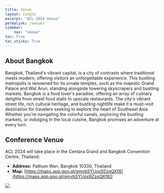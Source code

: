 ```yaml
---
title: Venue
layout: single
excerpt: "ACL 2024 Venue"
permalink: /venue/
sidebar: 
    nav: "venue"
toc: True
toc_sticky: True
---
```


## About Bangkok
Bangkok, Thailand's vibrant capital, is a city of contrasts where traditional meets modern, offering visitors an unforgettable experience. This bustling metropolis is renowned for its ornate temples, such as the majestic Grand Palace and Wat Arun, standing alongside towering skyscrapers and bustling markets. Bangkok is a food lover's paradise, offering an array of culinary delights from street food stalls to upscale restaurants. The city's vibrant street life, rich cultural heritage, and bustling nightlife make it a must-visit destination for travelers seeking to explore the heart of Southeast Asia. Whether you're navigating the colorful canals, exploring the bustling markets, or indulging in the local cuisine, Bangkok promises an adventure at every turn.

## Conference Venue
ACL 2024 will take place in the Centara Grand and Bangkok Convention Centre, Thailand:
* **Address:** Pathum Wan, Bangkok 10330, Thailand
* **Map:** [https://maps.app.goo.gl/gmvbSYUox9ZzqQXf8](https://maps.app.goo.gl/gmvbSYUox9ZzqQXf8])

<img src="../assets/images/venue_map.png">